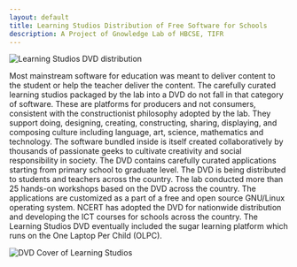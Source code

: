 ```yaml
--- 
layout: default
title: Learning Studios Distribution of Free Software for Schools
description: A Project of Gnowledge Lab of HBCSE, TIFR
---
```

<!---{% include menu.html %}--->

![Learning Studios DVD distribution](https://metastudio.org/uploads/default/original/2X/2/242f2bc7d543254c36a9a9aa7c5b89d5147ed387.jpeg)

Most mainstream software for education was meant to deliver content to
the student or help the teacher deliver the content. The carefully
curated learning studios packaged by the lab into a DVD do not fall in
that category of software. These are platforms for producers and not
consumers, consistent with the constructionist philosophy adopted by
the lab. They support doing, designing, creating, constructing,
sharing, displaying, and composing culture including language, art,
science, mathematics and technology.  The software bundled inside is
itself created collaboratively by thousands of passionate geeks to
cultivate creativity and social responsibility in society.  The DVD
contains carefully curated applications starting from primary school
to graduate level. The DVD is being distributed to students and
teachers across the country. The lab conducted more than 25 hands-on
workshops based on the DVD across the country. The applications are
custom­ized as a part of a free and open source GNU/Linux operating
system. NCERT has adopted the DVD for nationwide distribution and
developing the ICT courses for schools across the country.  The
Learning Studios DVD eventually included the sugar learning platform
which runs on the One Laptop Per Child (OLPC).

![DVD Cover of Learning Studios](https://metastudio.org/uploads/default/original/2X/a/adb8c5ba5ac40d82fb71ba9b709fe4718dc126d9.png)
